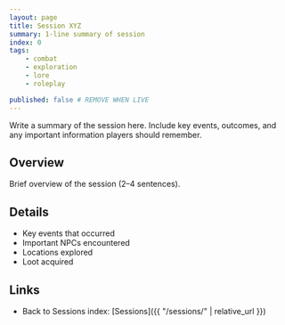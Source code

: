 ```yaml
---
layout: page
title: Session XYZ
summary: 1-line summary of session
index: 0
tags:
    - combat
    - exploration
    - lore
    - roleplay

published: false # REMOVE WHEN LIVE
---
```


Write a summary of the session here. Include key events, outcomes, and any important information players should remember.

## Overview

Brief overview of the session (2–4 sentences).

## Details
- Key events that occurred
- Important NPCs encountered
- Locations explored
- Loot acquired

## Links
- Back to Sessions index: [Sessions]({{ "/sessions/" | relative_url }})